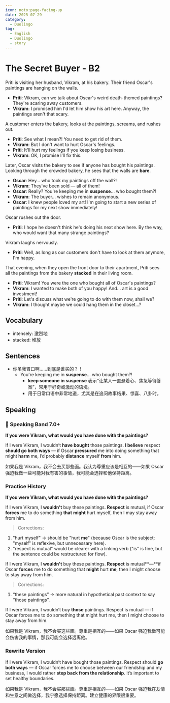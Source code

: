 ```yaml
---
icon: noto:page-facing-up
date: 2025-07-29
category:
  - Duolingo
tag:
  - English
  - Duolingo
  - story
---
```


# The Secret Buyer - B2

Priti is visiting her husband, Vikram, at his bakery. Their friend Oscar's paintings are hanging on the walls.

- **Priti**: Vikram, can we talk about Oscar's weird death-themed paintings? They're scaring away customers.
- **Vikram**: I promised him I'd let him show his art here. Anyway, the paintings aren't that scary.

A customer enters the bakery, looks at the paintings, screams, and rushes out.

- **Priti**: See what I mean?! You need to get rid of them.
- **Vikram**: But I don't want to hurt Oscar's feelings.
- **Priti**: It'll hurt my feelings if you keep losing business.
- **Vikram**: OK, I promise I'll fix this.

Later, Oscar visits the bakery to see if anyone has bought his paintings. Looking through the crowded bakery, he sees that the walls are **bare**.

- **Oscar**: Hey… who took my paintings off the wall?!
- **Vikram**: They've been sold — all of them!
- **Oscar**: Really? You're keeping me in **suspense**… who bought them?!
- **Vikram**: The buyer… wishes to remain anonymous.
- **Oscar**: I knew people loved my art! I'm going to start a new series of paintings for my next show immediately!

Oscar rushes out the door.

- **Priti**: I hope he doesn't think he's doing his next show here. By the way, who would want that many strange paintings?

Vikram laughs nervously.

- **Priti**: Well, as long as our customers don't have to look at them anymore, I'm happy.

That evening, when they open the front door to their apartment, Priti sees all the paintings from the bakery **stacked** in their living room.

- **Priti**: Vikram! You were the one who bought all of Oscar's paintings?
- **Vikram**: I wanted to make both of you happy! And… art is a good investment!
- **Priti**: Let's discuss what we're going to do with them now, shall we?
- **Vikram**: I thought maybe we could hang them in the closet…?

## Vocabulary

- intensely: 激烈地
- stacked: 堆放

## Sentences

- 你吊我胃口啊……到底是谁买的？！
  - You're keeping me in **suspense**… who bought them?!
    - **keep someone in suspense** 表示“让某人一直悬着心、焦急等待答案”，常用于好奇或激动的语境。
    - 用于日常口语中非常地道，尤其是在追问故事结果、惊喜、八卦时。

## Speaking

### 🌟 Speaking Band 7.0+

**If you were Vikram, what would you have done with the paintings?**

If I were Vikram, I wouldn’t **have bought** those paintings. **I believe** respect **should go both ways** — if Oscar **pressured** me into doing something that might **harm** me, I’d probably **distance** myself **from** him.

如果我是 Vikram，我不会去买那些画。我认为尊重应该是相互的——如果 Oscar 强迫我做一些可能对我有害的事情，我可能会选择和他保持距离。

### Practice History

**If you were Vikram, what would you have done with the paintings?**

If I were Vikram, I **wouldn't** buy these paintings. **Respect** is mutual, if Oscar **forces** me to do something **that** **might** hurt myself, then I may stay away from him.

> Corrections:

1.  "hurt myself" → should be "hurt **me**" (because Oscar is the subject; "myself" is reflexive, but unnecessary here).
2.  "respect is mutual" would be clearer with a linking verb ("is" is fine, but the sentence could be restructured for flow).

If I were Vikram, I **wouldn't** buy these paintings. **Respect** is mutual**—**if Oscar **forces** me to do something that **might** hurt **me**, then I might choose to stay away from him.

> Corrections:

1. “these paintings” → more natural in hypothetical past context to say “those paintings”.

If I were Vikram, I wouldn’t buy **those** paintings. Respect is mutual — if Oscar forces me to do something that might hurt me, then I might choose to stay away from him.

如果我是 Vikram，我不会买这些画。尊重是相互的——如果 Oscar 强迫我做可能会伤害我的事情，那我可能会选择远离他。

### Rewrite Version

If I were Vikram, I wouldn’t have bought those paintings. Respect should **go both ways** — if Oscar forces me to choose between our friendship and my business, I would rather **step back from the relationship**. It’s important to set healthy boundaries.

如果我是 Vikram，我不会买那些画。尊重是相互的——如果 Oscar 强迫我在友情和生意之间做选择，我宁愿选择保持距离。建立健康的界限很重要。
